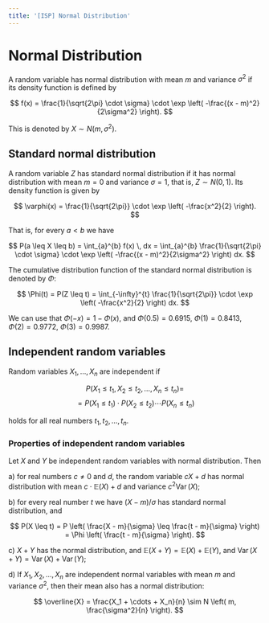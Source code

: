 ```yaml
---
title: '[ISP] Normal Distribution'
---
```


# Normal Distribution

A random variable has normal distribution with mean $m$ and variance $\sigma^2$ if its density function is defined by

$$ f(x) = \frac{1}{\sqrt{2\pi} \cdot \sigma} \cdot \exp \left( -\frac{(x - m)^2}{2\sigma^2} \right). $$

This is denoted by $X \sim N(m, \sigma^2)$.

## Standard normal distribution

A random variable $Z$ has standard normal distribution if it has normal distribution with mean $m = 0$ and variance $\sigma = 1$, that is, $Z \sim N(0, 1)$. Its density function is given by

$$ \varphi(x) = \frac{1}{\sqrt{2\pi}} \cdot \exp \left( -\frac{x^2}{2} \right). $$

That is, for every $a < b$ we have

$$ P(a \leq X \leq b) = \int_{a}^{b} f(x) \, dx = \int_{a}^{b} \frac{1}{\sqrt{2\pi} \cdot \sigma} \cdot \exp \left( -\frac{(x - m)^2}{2\sigma^2} \right) dx. $$

The cumulative distribution function of the standard normal distribution is denoted by $\Phi$:

$$ \Phi(t) = P(Z \leq t) = \int_{-\infty}^{t} \frac{1}{\sqrt{2\pi}} \cdot \exp \left( -\frac{x^2}{2} \right) dx. $$

We can use that $\Phi(-x) = 1 - \Phi(x)$, and $\Phi(0.5) = 0.6915$, $\Phi(1) = 0.8413$, $\Phi(2) = 0.9772$, $\Phi(3) = 0.9987$.

## Independent random variables

Random variables $X_1, \ldots, X_n$ are independent if

$$ P(X_1 \leq t_1, X_2 \leq t_2, \ldots, X_n \leq t_n) =$$
$$= P(X_1 \leq t_1) \cdot P(X_2 \leq t_2) \cdots P(X_n \leq t_n) $$

holds for all real numbers $t_1, t_2, \ldots, t_n$.

### Properties of independent random variables

Let $X$ and $Y$ be independent random variables with normal distribution. Then

a) for real numbers $c \neq 0$ and $d$, the random variable $cX + d$ has normal distribution with mean $c \cdot \mathbb{E}(X) + d$ and variance $c^2 \operatorname{Var}(X)$;

b) for every real number $t$ we have $(X - m)/\sigma$ has standard normal distribution, and

$$ P(X \leq t) = P \left( \frac{X - m}{\sigma} \leq \frac{t -  m}{\sigma} \right) = \Phi \left( \frac{t - m}{\sigma} \right). $$

c) $X + Y$ has the normal distribution, and $\mathbb{E}(X + Y) = \mathbb{E}(X) + \mathbb{E}(Y)$, and $\operatorname{Var}(X + Y) = \operatorname{Var}(X) + \operatorname{Var}(Y)$;

d) If $X_1, X_2, \ldots, X_n$ are independent normal variables with mean $m$ and variance $\sigma^2$, then their mean also has a normal distribution:

$$ \overline{X} = \frac{X_1 + \cdots + X_n}{n} \sim N \left( m, \frac{\sigma^2}{n} \right). $$
